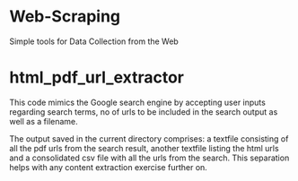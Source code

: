 # Web-Scraping
Simple tools for Data Collection from the Web

# html_pdf_url_extractor
This code mimics the Google search engine by accepting user inputs regarding search terms, no of urls to be included in the search output as well as a filename.  

The output saved in the current directory comprises: a textfile consisting of all the pdf urls from the search result, another textfile listing the html urls and a consolidated csv file with all the urls from the search.  This separation helps with any content extraction exercise further on. 
